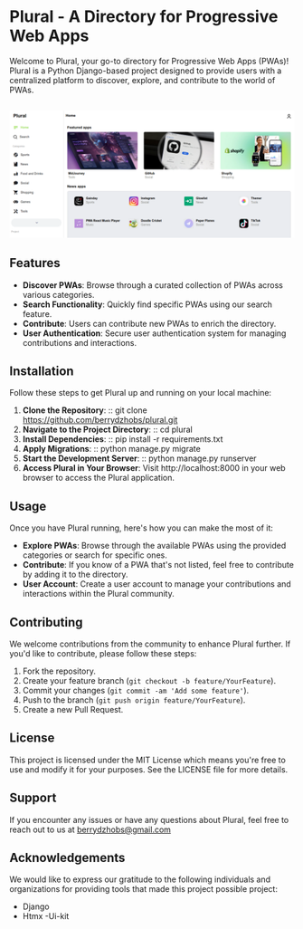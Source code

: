 # Plural - A Directory for Progressive Web Apps

Welcome to Plural, your go-to directory for Progressive Web Apps (PWAs)! 
Plural is a Python Django-based project designed to provide users with a centralized platform to discover, explore, and contribute to the world of PWAs.
##
![reference image](https://raw.githubusercontent.com/berrydzhobs/Plural/main/screenshot.png)
##

Features
--------
- **Discover PWAs**: Browse through a curated collection of PWAs across various categories.
- **Search Functionality**: Quickly find specific PWAs using our search feature.
- **Contribute**: Users can contribute new PWAs to enrich the directory.
- **User Authentication**: Secure user authentication system for managing contributions and interactions.
  
Installation
------------
Follow these steps to get Plural up and running on your local machine:
1. **Clone the Repository**:
::
 git clone https://github.com/berrydzhobs/plural.git
2. **Navigate to the Project Directory**:
::
 cd plural
3. **Install Dependencies**:
::
 pip install -r requirements.txt
4. **Apply Migrations**:
::
 python manage.py migrate
5. **Start the Development Server**:
::
 python manage.py runserver
6. **Access Plural in Your Browser**:
Visit http://localhost:8000 in your web browser to access the Plural application.

Usage
-----
Once you have Plural running, here's how you can make the most of it:
- **Explore PWAs**: Browse through the available PWAs using the provided categories or search for specific ones.
- **Contribute**: If you know of a PWA that's not listed, feel free to contribute by adding it to the directory.
- **User Account**: Create a user account to manage your contributions and interactions within the Plural community.
  
Contributing
------------

We welcome contributions from the community to enhance Plural further. If you'd like to contribute, please follow these steps:
1. Fork the repository.
2. Create your feature branch (`git checkout -b feature/YourFeature`).
3. Commit your changes (`git commit -am 'Add some feature'`).
4. Push to the branch (`git push origin feature/YourFeature`).
5. Create a new Pull Request.
   
License
-------

This project is licensed under the MIT License which means you're free to use and modify it for your purposes. See the LICENSE file for more details.

Support
-------

If you encounter any issues or have any questions about Plural, feel free to reach out to us at berrydzhobs@gmail.com

Acknowledgements
---------------
We would like to express our gratitude to the following individuals and organizations for providing tools that made this project possible project:
- Django 
- Htmx 
-Ui-kit

